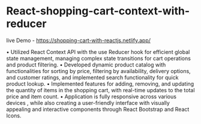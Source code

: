 # React-shopping-cart-context-with-reducer
 live Demo - https://shopping-cart-with-reactjs.netlify.app/

 • Utilized React Context API with the use Reducer hook for efficient global state management, managing 
   complex state transitions for cart operations and product filtering.
• Developed dynamic product catalog with functionalities for sorting by price, filtering by availability, 
  delivery options, and customer ratings, and implemented search functionality for quick product lookup.
• Implemented features for adding, removing, and updating the quantity of items in the shopping cart, 
  with real-time updates to the total price and item count.
• Application is fully responsive across various devices , while also creating a user-friendly interface 
  with visually appealing and interactive components through React Bootstrap and React Icons.
